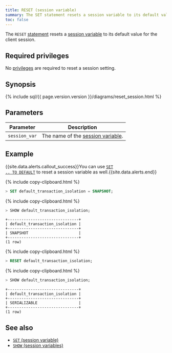 ```yaml
---
title: RESET (session variable)
summary: The SET statement resets a session variable to its default value.
toc: false
---
```


The `RESET` [statement](sql-statements.html) resets a [session variable](set-vars.html) to its default value for the client session.

<div id="toc"></div>

## Required privileges

No [privileges](privileges.html) are required to reset a session setting.

## Synopsis

<section>{% include sql/{{ page.version.version }}/diagrams/reset_session.html %}</section>

## Parameters

 Parameter | Description 
-----------|-------------
 `session_var` | The name of the [session variable](set-vars.html#supported-variables). 

## Example

{{site.data.alerts.callout_success}}You can use <a href="set-vars.html#reset-a-variable-to-its-default-value"><code>SET .. TO DEFAULT</code></a> to reset a session variable as well.{{site.data.alerts.end}}

{% include copy-clipboard.html %}
~~~ sql
> SET default_transaction_isolation = SNAPSHOT;
~~~

{% include copy-clipboard.html %}
~~~ sql
> SHOW default_transaction_isolation;
~~~

~~~
+-------------------------------+
| default_transaction_isolation |
+-------------------------------+
| SNAPSHOT                      |
+-------------------------------+
(1 row)
~~~

{% include copy-clipboard.html %}
~~~ sql
> RESET default_transaction_isolation;
~~~

{% include copy-clipboard.html %}
~~~ sql
> SHOW default_transaction_isolation;
~~~

~~~
+-------------------------------+
| default_transaction_isolation |
+-------------------------------+
| SERIALIZABLE                  |
+-------------------------------+
(1 row)
~~~

## See also

- [`SET` (session variable)](set-vars.html)
- [`SHOW` (session variables)](show-vars.html)
